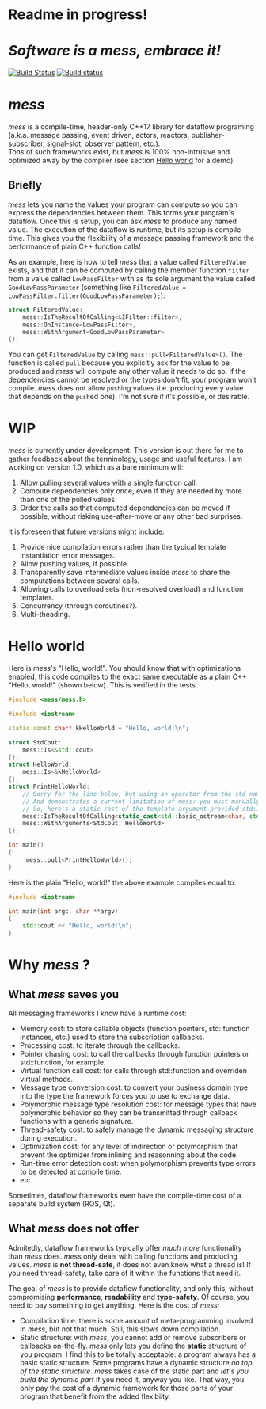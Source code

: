 # Readme in progress!
# *Software is a mess, embrace it!*

[![Build Status](https://travis-ci.org/LouisCharlesC/mess.svg?branch=master)](https://travis-ci.org/LouisCharlesC/mess)
[![Build status](https://ci.appveyor.com/api/projects/status/3550cw0y96igwlye/branch/master?svg=true)](https://ci.appveyor.com/project/LouisCharlesC/mess/branch/master)

# *mess*
*mess* is a compile-time, header-only C++17 library for dataflow programing (a.k.a. message passing, event driven, actors, reactors, publisher-subscriber, signal-slot, observer pattern, etc.).  
Tons of such frameworks exist, but *mess* is 100% non-intrusive and optimized away by the compiler (see section [Hello world](#Hello-world) for a demo).

## Briefly
*mess* lets you name the values your program can compute so you can express the dependencies between them. This forms your program's dataflow. Once this is setup, you can ask *mess* to produce any named value. The execution of the dataflow is runtime, but its setup is compile-time. This gives you the flexibility of a message passing framework and the performance of plain C++ function calls!

As an example, here is how to tell *mess* that a value called `FilteredValue` exists, and that it can be computed by calling the member function `filter` from a value called `LowPassFilter` with as its sole argument the value called `GoodLowPassParameter` (something like `FilteredValue = LowPassFilter.filter(GoodLowPassParameter);`):
```c++
struct FilteredValue:
    mess::IsTheResultOfCalling<&IFilter::filter>,
    mess::OnInstance<LowPassFilter>,
    mess::WithArgument<GoodLowPassParameter>
{};
```
You can get `FilteredValue` by calling `mess::pull<FilteredValue>()`. The function is called `pull` because you explicitly ask for the value to be produced and *mess* will compute any other value it needs to do so. If the dependencies cannot be resolved or the types don't fit, your program won't compile. *mess* does not allow `push`ing values (i.e. producing every value that depends on the `push`ed one). I'm not sure if it's possible, or desirable.

# WIP
*mess* is currently under development. This version is out there for me to gather feedback about the terminology, usage and useful features. I am working on version 1.0, which as a bare minimum will:
1. Allow pulling several values with a single function call.
1. Compute dependencies only once, even if they are needed by more than one of the pulled values.
1. Order the calls so that computed dependencies can be moved if possible, without risking use-after-move or any other bad surprises.

It is foreseen that future versions might include:
1. Provide nice compilation errors rather than the typical template instantiation error messages.
1. Allow pushing values, if possible.
1. Transparently save intermediate values inside *mess* to share the computations between several calls.
1. Allowing calls to overload sets (non-resolved overload) and function templates.
1. Concurrency (through coroutines?).
1. Multi-theading.

# Hello world
Here is *mess*'s "Hello, world!". You should know that with optimizations enabled, this code compiles to the exact same executable as a plain C++ "Hello, world!" (shown below). This is verified in the tests.

```c++
#include <mess/mess.h>

#include <iostream>

static const char* kHelloWorld = "Hello, world!\n";

struct StdCout:
    mess::Is<&std::cout>
{};
struct HelloWorld:
    mess::Is<&kHelloWorld>
{};
struct PrintHelloWorld:
    // Sorry for the line below, but using an operator from the std namespace proves the non-intrusiveness of mess!
    // And demonstrates a current limitation of mess: you must manually resolve overloads and provide template arguments.
    // So, here's a static cast of the template-argument-provided std::operator<<() to an overload-resolved function pointer.
    mess::IsTheResultOfCalling<static_cast<std::basic_ostream<char, std::char_traits<char>>&(*)(std::basic_ostream<char, std::char_traits<char>>&, const char*)>(std::operator<<<std::char_traits<char>>)>, 
    mess::WithArguments<StdCout, HelloWorld>
{};

int main()
{
     mess::pull<PrintHelloWorld>();
}
```
Here is the plain "Hello, world!" the above example compiles equal to:
```c++
#include <iostream>

int main(int argc, char **argv)
{
	std::cout << "Hello, world!\n";
}
```

# Why *mess* ?
## What *mess* saves you
All messaging frameworks I know have a runtime cost:
* Memory cost: to store callable objects (function pointers, std::function instances, etc.) used to store the subscription callbacks.
* Processing cost: to iterate through the callbacks.
* Pointer chasing cost: to call the callbacks through function pointers or std::function, for example.
* Virtual function call cost: for calls through std::function and overriden virtual methods.
* Message type conversion cost: to convert your business domain type into the type the framework forces you to use to exchange data.
* Polymorphic message type resolution cost: for message types that have polymorphic behavior so they can be transmitted through callback functions with a generic signature.
* Thread-safety cost: to safely manage the dynamic messaging structure during execution.
* Optimization cost: for any level of indirection or polymorphism that prevent the optimizer from inlining and reasonning about the code.
* Run-time error detection cost: when polymorphism prevents type errors to be detected at compile time.
* etc.

Sometimes, dataflow frameworks even have the compile-time cost of a separate build system (ROS, Qt).

## What *mess* does not offer
Admitedly, dataflow frameworks typically offer *much more* functionality than *mess* does. *mess* only deals with calling functions and producing values. *mess* is **not thread-safe**, it does not even know what a thread is! If you need thread-safety, take care of it within the functions that need it.

The goal of *mess* is to provide dataflow functionality, and only this, without compromising **performance**, **readability** and **type-safety**. Of course, you need to pay something to get anything. Here is the cost of *mess*:
* Compilation time: there is some amount of meta-programming involved in *mess*, but not that much. Still, this slows down compilation.
* Static structure: with *mess*, you cannot add or remove subscribers or callbacks on-the-fly. *mess* only lets you define the **static** structure of you program. I find this to be totally acceptable: a program always has a basic static structure. Some programs have a dynamic structure *on top of the static structure*. *mess* takes case of the static part and *let's you build the dynamic part* if you need it, anyway you like. That way, you only pay the cost of a dynamic framework for those parts of your program that benefit from the added flexibiity.
